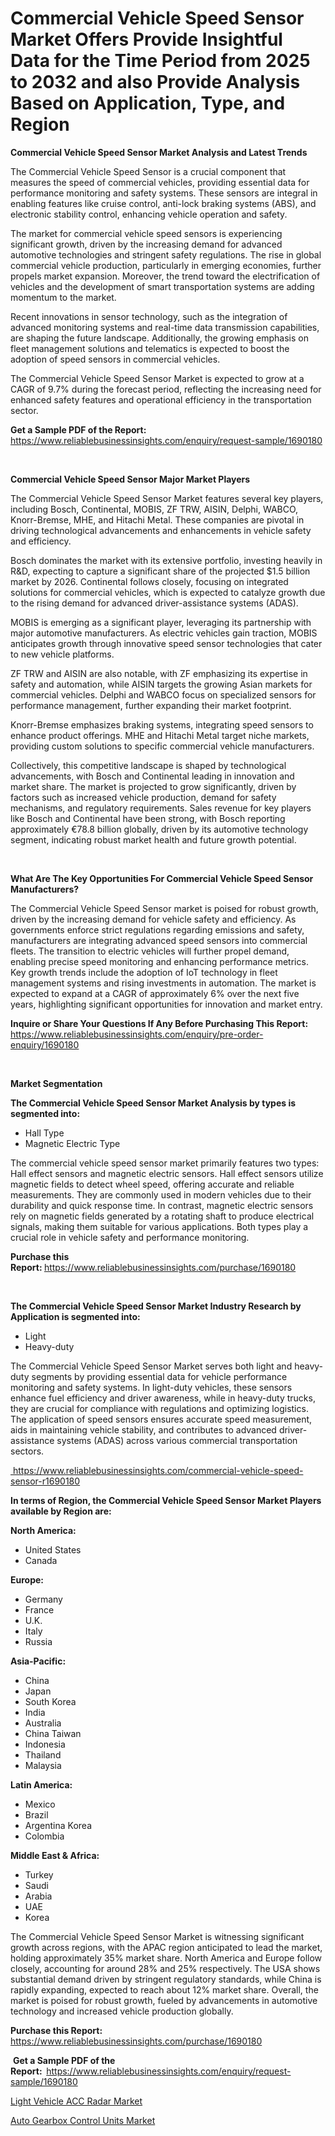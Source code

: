 <p><h1>Commercial Vehicle Speed Sensor Market Offers Provide Insightful Data for the Time Period from 2025 to 2032 and also Provide Analysis Based on Application, Type, and Region</h1></p><p><strong>Commercial Vehicle Speed Sensor Market Analysis and Latest Trends</strong></p>
<p><p>The Commercial Vehicle Speed Sensor is a crucial component that measures the speed of commercial vehicles, providing essential data for performance monitoring and safety systems. These sensors are integral in enabling features like cruise control, anti-lock braking systems (ABS), and electronic stability control, enhancing vehicle operation and safety.</p><p>The market for commercial vehicle speed sensors is experiencing significant growth, driven by the increasing demand for advanced automotive technologies and stringent safety regulations. The rise in global commercial vehicle production, particularly in emerging economies, further propels market expansion. Moreover, the trend toward the electrification of vehicles and the development of smart transportation systems are adding momentum to the market.</p><p>Recent innovations in sensor technology, such as the integration of advanced monitoring systems and real-time data transmission capabilities, are shaping the future landscape. Additionally, the growing emphasis on fleet management solutions and telematics is expected to boost the adoption of speed sensors in commercial vehicles.</p><p>The Commercial Vehicle Speed Sensor Market is expected to grow at a CAGR of 9.7% during the forecast period, reflecting the increasing need for enhanced safety features and operational efficiency in the transportation sector.</p></p>
<p><strong>Get a Sample PDF of the Report:&nbsp;</strong> <a href="https://www.reliablebusinessinsights.com/enquiry/request-sample/1690180?utm_campaign=60&utm_medium=2&utm_source=Github&utm_content=ia&utm_term=07012025&utm_id=commercial-vehicle-speed-sensor">https://www.reliablebusinessinsights.com/enquiry/request-sample/1690180</a></p>
<p>&nbsp;</p>
<p><strong>Commercial Vehicle Speed Sensor Major Market Players</strong></p>
<p><p>The Commercial Vehicle Speed Sensor Market features several key players, including Bosch, Continental, MOBIS, ZF TRW, AISIN, Delphi, WABCO, Knorr-Bremse, MHE, and Hitachi Metal. These companies are pivotal in driving technological advancements and enhancements in vehicle safety and efficiency.</p><p>Bosch dominates the market with its extensive portfolio, investing heavily in R&D, expecting to capture a significant share of the projected $1.5 billion market by 2026. Continental follows closely, focusing on integrated solutions for commercial vehicles, which is expected to catalyze growth due to the rising demand for advanced driver-assistance systems (ADAS).</p><p>MOBIS is emerging as a significant player, leveraging its partnership with major automotive manufacturers. As electric vehicles gain traction, MOBIS anticipates growth through innovative speed sensor technologies that cater to new vehicle platforms.</p><p>ZF TRW and AISIN are also notable, with ZF emphasizing its expertise in safety and automation, while AISIN targets the growing Asian markets for commercial vehicles. Delphi and WABCO focus on specialized sensors for performance management, further expanding their market footprint.</p><p>Knorr-Bremse emphasizes braking systems, integrating speed sensors to enhance product offerings. MHE and Hitachi Metal target niche markets, providing custom solutions to specific commercial vehicle manufacturers.</p><p>Collectively, this competitive landscape is shaped by technological advancements, with Bosch and Continental leading in innovation and market share. The market is projected to grow significantly, driven by factors such as increased vehicle production, demand for safety mechanisms, and regulatory requirements. Sales revenue for key players like Bosch and Continental have been strong, with Bosch reporting approximately €78.8 billion globally, driven by its automotive technology segment, indicating robust market health and future growth potential.</p></p>
<p>&nbsp;</p>
<p><strong>What Are The Key Opportunities For Commercial Vehicle Speed Sensor Manufacturers?</strong></p>
<p><p>The Commercial Vehicle Speed Sensor market is poised for robust growth, driven by the increasing demand for vehicle safety and efficiency. As governments enforce strict regulations regarding emissions and safety, manufacturers are integrating advanced speed sensors into commercial fleets. The transition to electric vehicles will further propel demand, enabling precise speed monitoring and enhancing performance metrics. Key growth trends include the adoption of IoT technology in fleet management systems and rising investments in automation. The market is expected to expand at a CAGR of approximately 6% over the next five years, highlighting significant opportunities for innovation and market entry.</p></p>
<p><strong>Inquire or Share Your Questions If Any Before Purchasing This Report:</strong> <a href="https://www.reliablebusinessinsights.com/enquiry/pre-order-enquiry/1690180?utm_campaign=60&utm_medium=2&utm_source=Github&utm_content=ia&utm_term=07012025&utm_id=commercial-vehicle-speed-sensor">https://www.reliablebusinessinsights.com/enquiry/pre-order-enquiry/1690180</a></p>
<p>&nbsp;</p>
<p><strong>Market Segmentation</strong></p>
<p><strong>The Commercial Vehicle Speed Sensor Market Analysis by types is segmented into:</strong></p>
<p><ul><li>Hall Type</li><li>Magnetic Electric Type</li></ul></p>
<p><p>The commercial vehicle speed sensor market primarily features two types: Hall effect sensors and magnetic electric sensors. Hall effect sensors utilize magnetic fields to detect wheel speed, offering accurate and reliable measurements. They are commonly used in modern vehicles due to their durability and quick response time. In contrast, magnetic electric sensors rely on magnetic fields generated by a rotating shaft to produce electrical signals, making them suitable for various applications. Both types play a crucial role in vehicle safety and performance monitoring.</p></p>
<p><strong>Purchase this Report:&nbsp;</strong><a href="https://www.reliablebusinessinsights.com/purchase/1690180?utm_campaign=60&utm_medium=2&utm_source=Github&utm_content=ia&utm_term=07012025&utm_id=commercial-vehicle-speed-sensor">https://www.reliablebusinessinsights.com/purchase/1690180</a></p>
<p>&nbsp;</p>
<p><strong>The Commercial Vehicle Speed Sensor Market Industry Research by Application is segmented into:</strong></p>
<p><ul><li>Light</li><li>Heavy-duty</li></ul></p>
<p><p>The Commercial Vehicle Speed Sensor Market serves both light and heavy-duty segments by providing essential data for vehicle performance monitoring and safety systems. In light-duty vehicles, these sensors enhance fuel efficiency and driver awareness, while in heavy-duty trucks, they are crucial for compliance with regulations and optimizing logistics. The application of speed sensors ensures accurate speed measurement, aids in maintaining vehicle stability, and contributes to advanced driver-assistance systems (ADAS) across various commercial transportation sectors.</p></p>
<p><a href="https://www.reliablebusinessinsights.com/commercial-vehicle-speed-sensor-r1690180?utm_campaign=60&utm_medium=2&utm_source=Github&utm_content=ia&utm_term=07012025&utm_id=commercial-vehicle-speed-sensor">&nbsp;https://www.reliablebusinessinsights.com/commercial-vehicle-speed-sensor-r1690180</a></p>
<p><strong>In terms of Region, the Commercial Vehicle Speed Sensor Market Players available by Region are:</strong></p>
<p>
    <p> <strong> North America: </strong>
        <ul>
            <li>United States</li>
            <li>Canada</li>
        </ul>
        </p> 
    <p> <strong> Europe: </strong>
        <ul>
            <li>Germany</li>
            <li>France</li>
            <li>U.K.</li>
            <li>Italy</li>
            <li>Russia</li>
        </ul>
        </p> 
    <p> <strong> Asia-Pacific: </strong>
        <ul>
            <li>China</li>
            <li>Japan</li>
            <li>South Korea</li>
            <li>India</li>
            <li>Australia</li>
            <li>China Taiwan</li>
            <li>Indonesia</li>
            <li>Thailand</li>
            <li>Malaysia</li>
        </ul>
        </p> 
    <p> <strong> Latin America: </strong>
        <ul>
            <li>Mexico</li>
            <li>Brazil</li>
            <li>Argentina Korea</li>
            <li>Colombia</li>
        </ul>
        </p> 
    <p> <strong> Middle East & Africa: </strong>
        <ul>
            <li>Turkey</li>
            <li>Saudi</li>
            <li>Arabia</li>
            <li>UAE</li>
            <li>Korea</li>
        </ul>
    </p>
    </p>
<p><p>The Commercial Vehicle Speed Sensor Market is witnessing significant growth across regions, with the APAC region anticipated to lead the market, holding approximately 35% market share. North America and Europe follow closely, accounting for around 28% and 25% respectively. The USA shows substantial demand driven by stringent regulatory standards, while China is rapidly expanding, expected to reach about 12% market share. Overall, the market is poised for robust growth, fueled by advancements in automotive technology and increased vehicle production globally.</p></p>
<p><strong>Purchase this Report: </strong><a href="https://www.reliablebusinessinsights.com/purchase/1690180?utm_campaign=60&utm_medium=2&utm_source=Github&utm_content=ia&utm_term=07012025&utm_id=commercial-vehicle-speed-sensor">https://www.reliablebusinessinsights.com/purchase/1690180</a></p>
<p>&nbsp;<strong>Get a Sample PDF of the Report:&nbsp;&nbsp;</strong><a href="https://www.reliablebusinessinsights.com/enquiry/request-sample/1690180?utm_campaign=60&utm_medium=2&utm_source=Github&utm_content=ia&utm_term=07012025&utm_id=commercial-vehicle-speed-sensor">https://www.reliablebusinessinsights.com/enquiry/request-sample/1690180</a></p>
<p><strong></strong></p>
<p><p><a href="https://github.com/chaturberville8181/Market-Research-Report-List-1/blob/main/light-vehicle-acc-radar-market.md?utm_campaign=60&utm_medium=2&utm_source=Github&utm_content=ia&utm_term=07012025&utm_id=commercial-vehicle-speed-sensor">Light Vehicle ACC Radar Market</a></p><p><a href="https://github.com/carendesrochers299/Market-Research-Report-List-1/blob/main/auto-gearbox-control-units-market.md?utm_campaign=60&utm_medium=2&utm_source=Github&utm_content=ia&utm_term=07012025&utm_id=commercial-vehicle-speed-sensor">Auto Gearbox Control Units Market</a></p></p>